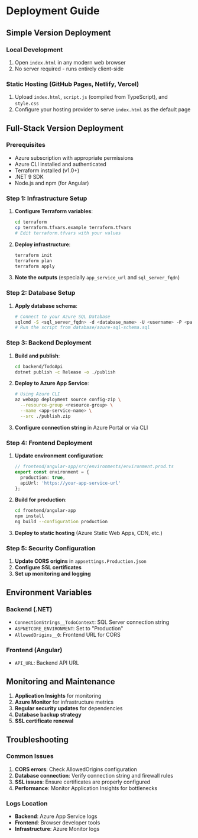 # Deployment Guide

## Simple Version Deployment

### Local Development
1. Open `index.html` in any modern web browser
2. No server required - runs entirely client-side

### Static Hosting (GitHub Pages, Netlify, Vercel)
1. Upload `index.html`, `script.js` (compiled from TypeScript), and `style.css`
2. Configure your hosting provider to serve `index.html` as the default page

## Full-Stack Version Deployment

### Prerequisites
- Azure subscription with appropriate permissions
- Azure CLI installed and authenticated
- Terraform installed (v1.0+)
- .NET 9 SDK
- Node.js and npm (for Angular)

### Step 1: Infrastructure Setup

1. **Configure Terraform variables**:
   ```bash
   cd terraform
   cp terraform.tfvars.example terraform.tfvars
   # Edit terraform.tfvars with your values
   ```

2. **Deploy infrastructure**:
   ```bash
   terraform init
   terraform plan
   terraform apply
   ```

3. **Note the outputs** (especially `app_service_url` and `sql_server_fqdn`)

### Step 2: Database Setup

1. **Apply database schema**:
   ```bash
   # Connect to your Azure SQL Database
   sqlcmd -S <sql_server_fqdn> -d <database_name> -U <username> -P <password>
   # Run the script from database/azure-sql-schema.sql
   ```

### Step 3: Backend Deployment

1. **Build and publish**:
   ```bash
   cd backend/TodoApi
   dotnet publish -c Release -o ./publish
   ```

2. **Deploy to Azure App Service**:
   ```bash
   # Using Azure CLI
   az webapp deployment source config-zip \
     --resource-group <resource-group> \
     --name <app-service-name> \
     --src ./publish.zip
   ```

3. **Configure connection string** in Azure Portal or via CLI

### Step 4: Frontend Deployment

1. **Update environment configuration**:
   ```typescript
   // frontend/angular-app/src/environments/environment.prod.ts
   export const environment = {
     production: true,
     apiUrl: 'https://your-app-service-url'
   };
   ```

2. **Build for production**:
   ```bash
   cd frontend/angular-app
   npm install
   ng build --configuration production
   ```

3. **Deploy to static hosting** (Azure Static Web Apps, CDN, etc.)

### Step 5: Security Configuration

1. **Update CORS origins** in `appsettings.Production.json`
2. **Configure SSL certificates**
3. **Set up monitoring and logging**

## Environment Variables

### Backend (.NET)
- `ConnectionStrings__TodoContext`: SQL Server connection string
- `ASPNETCORE_ENVIRONMENT`: Set to "Production"
- `AllowedOrigins__0`: Frontend URL for CORS

### Frontend (Angular)
- `API_URL`: Backend API URL

## Monitoring and Maintenance

1. **Application Insights** for monitoring
2. **Azure Monitor** for infrastructure metrics
3. **Regular security updates** for dependencies
4. **Database backup strategy**
5. **SSL certificate renewal**

## Troubleshooting

### Common Issues
1. **CORS errors**: Check AllowedOrigins configuration
2. **Database connection**: Verify connection string and firewall rules
3. **SSL issues**: Ensure certificates are properly configured
4. **Performance**: Monitor Application Insights for bottlenecks

### Logs Location
- **Backend**: Azure App Service logs
- **Frontend**: Browser developer tools
- **Infrastructure**: Azure Monitor logs
